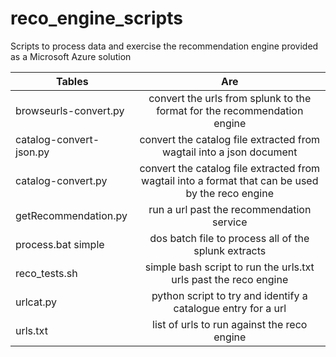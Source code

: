 # reco_engine_scripts
Scripts to process data and exercise the recommendation engine provided as a Microsoft Azure solution

| Tables        | Are           |
| ------------- |:-------------:|
|browseurls-convert.py |convert the urls from splunk to the format for the recommendation engine|
|catalog-convert-json.py|convert the catalog file extracted from wagtail into a json document|
|catalog-convert.py|convert the catalog file extracted from wagtail into a format that can be used by the reco engine|
|getRecommendation.py| run a url past the recommendation service|
|process.bat simple |dos batch file to process all of the splunk extracts|
|reco_tests.sh | simple bash script to run the urls.txt urls past the reco engine|
|urlcat.py | python script to try and identify a catalogue entry for a url|
|urls.txt | list of urls to run against the reco engine|

